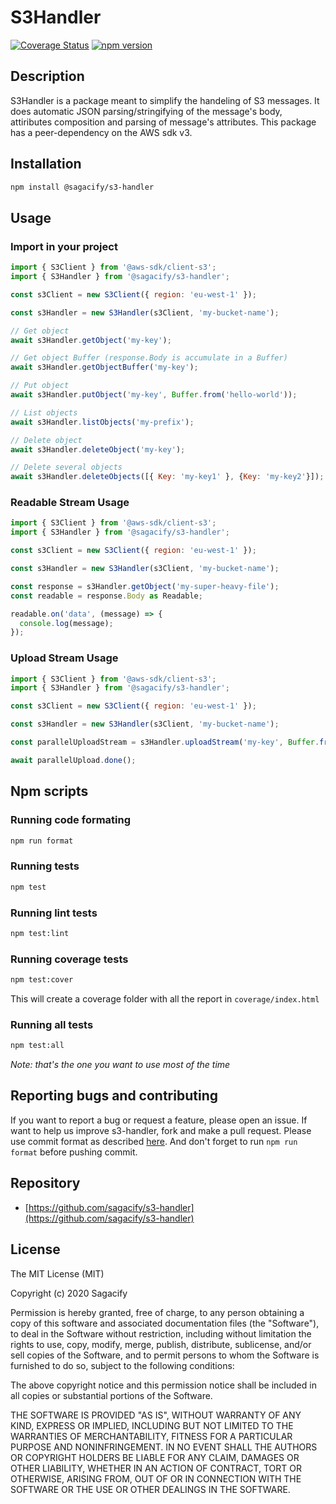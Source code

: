 # S3Handler

[![Coverage Status](https://coveralls.io/repos/github/Sagacify/s3-handler/badge.svg?branch=master)](https://coveralls.io/github/Sagacify/s3-handler?branch=master)
[![npm version](https://img.shields.io/npm/v/@sagacify/s3-handler.svg)](https://www.npmjs.com/package/@sagacify/s3-handler)

## Description

S3Handler is a package meant to simplify the handeling of S3 messages.
It does automatic JSON parsing/stringifying of the message's body,
attiributes composition and parsing of message's attributes.
This package has a peer-dependency on the AWS sdk v3.

## Installation

```sh
npm install @sagacify/s3-handler
```

## Usage

### Import in your project

```js
import { S3Client } from '@aws-sdk/client-s3';
import { S3Handler } from '@sagacify/s3-handler';

const s3Client = new S3Client({ region: 'eu-west-1' });

const s3Handler = new S3Handler(s3Client, 'my-bucket-name');

// Get object
await s3Handler.getObject('my-key');

// Get object Buffer (response.Body is accumulate in a Buffer)
await s3Handler.getObjectBuffer('my-key');

// Put object
await s3Handler.putObject('my-key', Buffer.from('hello-world'));

// List objects
await s3Handler.listObjects('my-prefix');

// Delete object
await s3Handler.deleteObject('my-key');

// Delete several objects
await s3Handler.deleteObjects([{ Key: 'my-key1' }, {Key: 'my-key2'}]);
```

### Readable Stream Usage

```js
import { S3Client } from '@aws-sdk/client-s3';
import { S3Handler } from '@sagacify/s3-handler';

const s3Client = new S3Client({ region: 'eu-west-1' });

const s3Handler = new S3Handler(s3Client, 'my-bucket-name');

const response = s3Handler.getObject('my-super-heavy-file');
const readable = response.Body as Readable;

readable.on('data', (message) => {
  console.log(message);
});
```

### Upload Stream Usage

```js
import { S3Client } from '@aws-sdk/client-s3';
import { S3Handler } from '@sagacify/s3-handler';

const s3Client = new S3Client({ region: 'eu-west-1' });

const s3Handler = new S3Handler(s3Client, 'my-bucket-name');

const parallelUploadStream = s3Handler.uploadStream('my-key', Buffer.from('my-super-heavy-file'));

await parallelUpload.done();
```

## Npm scripts

### Running code formating

```sh
npm run format
```

### Running tests

```sh
npm test
```

### Running lint tests

```sh
npm test:lint
```

### Running coverage tests

```sh
npm test:cover
```

This will create a coverage folder with all the report in `coverage/index.html`

### Running all tests

```sh
npm test:all
```

_Note: that's the one you want to use most of the time_

## Reporting bugs and contributing

If you want to report a bug or request a feature, please open an issue.
If want to help us improve s3-handler, fork and make a pull request.
Please use commit format as described [here](https://github.com/angular/angular.js/blob/master/DEVELOPERS.md#-git-commit-guidelines).
And don't forget to run `npm run format` before pushing commit.

## Repository

- [https://github.com/sagacify/s3-handler](https://github.com/sagacify/s3-handler)

## License

The MIT License (MIT)

Copyright (c) 2020 Sagacify

Permission is hereby granted, free of charge, to any person obtaining a copy
of this software and associated documentation files (the "Software"), to deal
in the Software without restriction, including without limitation the rights
to use, copy, modify, merge, publish, distribute, sublicense, and/or sell
copies of the Software, and to permit persons to whom the Software is
furnished to do so, subject to the following conditions:

The above copyright notice and this permission notice shall be included in all
copies or substantial portions of the Software.

THE SOFTWARE IS PROVIDED "AS IS", WITHOUT WARRANTY OF ANY KIND, EXPRESS OR
IMPLIED, INCLUDING BUT NOT LIMITED TO THE WARRANTIES OF MERCHANTABILITY,
FITNESS FOR A PARTICULAR PURPOSE AND NONINFRINGEMENT. IN NO EVENT SHALL THE
AUTHORS OR COPYRIGHT HOLDERS BE LIABLE FOR ANY CLAIM, DAMAGES OR OTHER
LIABILITY, WHETHER IN AN ACTION OF CONTRACT, TORT OR OTHERWISE, ARISING FROM,
OUT OF OR IN CONNECTION WITH THE SOFTWARE OR THE USE OR OTHER DEALINGS IN THE
SOFTWARE.
